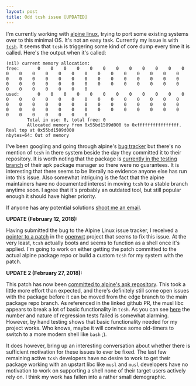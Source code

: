 ```yaml
---
layout: post
title: Odd tcsh issue [UPDATED]
---
```


I'm currently working with [alpine linux](https://alpinelinux.org/), trying to port some existing systems over to this minimal OS. It's not an easy task. Currently my issue is with [`tcsh`](http://www.tcsh.org/). It seems that `tcsh` is triggering some kind of core dump every time it is called. Here's the output when it's called:

```
(nil) current memory allocation:                                                                                
free:       0    0    0    0    0    0    0    0    0    0    0    0    0    0    0    0    0    0    0    0    0    0    0    0    0    0    0    0    0    0    0    0    0    0    0    0    0    0    0    0    0    0    0    0    0    0    0    0    0    0    0    0    0    0    0    0    0    0    0    0    0                       
used:       0    0    0    0    0    0    0    0    0    0    0    0    0    0    0    0    0    0    0    0    0    0    0    0    0    0    0    0    0    0    0    0    0    0    0    0    0    0    0    0    0    0    0    0    0    0    0    0    0    0    0    0    0    0    0    0    0    0    0    0    0                       
        Total in use: 0, total free: 0                                                                          
        Allocated memory from 0x55bd1509d000 to 0xffffffffffffffff.  Real top at 0x55bd1509d000                 
nbytes=64: Out of memory                                                                                        
```

I've been googling and going through alpine's [bug tracker](https://bugs.alpinelinux.org/projects/alpine/search?utf8=%E2%9C%93&q=tcsh&scope=all&all_words=&all_words=1&titles_only=&issues=1&news=1&documents=1&changesets=1&wiki_pages=1&messages=1&projects=1&attachments=0&options=0&commit=Submit) but there's no mention of `tcsh` in there system beside the day they committed it to their repository. It is worth noting that the package is [currently in the testing branch](https://pkgs.alpinelinux.org/package/edge/testing/x86/tcsh) of their apk package manager so there were no guarantees. It is interesting that there seems to be literally no evidence anyone else has run into this issue. Also somewhat intriguing is the fact that the alpine maintainers have no documented interest in moving `tcsh` to a stable branch anytime soon. I agree that it's probably an outdated tool, but still popular enough it should have higher priority.

If anyone has any potential solutions [shoot me an email](mailto:grubb@cs.utah.edu).

**UPDATE (February 12, 2018):**

Having submitted the bug to the Alpine Linux issue tracker, I received a [pointer to a patch](https://bugs.alpinelinux.org/issues/8483) in the [openwrt](https://github.com/openwrt/packages/blob/master/utils/tcsh/patches/001-sysmalloc.patch) project that seems to fix this issue. At the very least, `tcsh` actually boots and seems to function as a shell once it's applied. I'm going to work on either getting the patch committed to the actual alpine package repo or build a custom `tcsh` for my system with the patch.

**UPDATE 2 (February 27, 2018):**

This patch has now been [committed to alpine's apk repository](https://github.com/alpinelinux/aports/pull/3302). This took a little more effort than expected, and there's definitely still some open issues with the package before it can be moved from the edge branch to the main package repo branch. As referenced in the linked github PR, the musl libc appears to break a lot of basic functionality in `tcsh`. As you can see [here](http://tpaste.us/L6R4) the number and nature of regression tests failed is somewhat alarming. However, by hand testing shows that basic functionality needed for my project works. Who knows, maybe it will convince some old-timers to switch to a more modern shell like `bash` ;).

It does however, bring up an interesting conversation about whether there is sufficient motivation for these issues to ever be fixed. The last few remaining active `tcsh` developers have no desire to work to get their package working with an upstart libc like `musl` and `musl` developers have no motivation to work on supporting a shell none of their target users actively rely on. I think my work has fallen into a rather small demographic.
